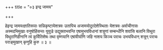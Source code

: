 +++
title = "०३ इन्द्र जामय"

+++

हेइन्द्र जामयःज्ञातिरूपाः सन्निकृष्टायेशत्रवः उतापिच अजामयोदूरदेशेस्थिताः येशत्रवः अर्वाचीनासः अस्मदभिमुखाः वनुषोहिंसन्तः युयुज्रे उद्युक्ताभवन्ति एषामुभयविधानां शत्रूणां सम्बन्धीनि शवांसि बलानि विथुरा विथुराणिहीनानि त्वं कुर्वितिशेषः तथा वृष्णयानि एषांवीर्याणि जहि नाशय किञ्च पराचः उभयविधान् शत्रून् पराचः पराङ्मुखान् कृणुहि कुरु ॥ ३ ॥
